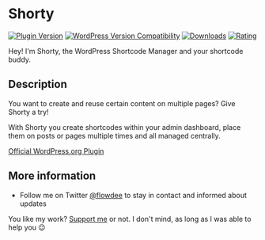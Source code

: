 # Shorty
[![Plugin Version](https://img.shields.io/wordpress/plugin/v/shorty.svg)](https://wordpress.org/plugins/shorty/) [![WordPress Version Compatibility](https://img.shields.io/wordpress/v/shorty.svg)](https://wordpress.org/plugins/shorty/) [![Downloads](https://img.shields.io/wordpress/plugin/dt/shorty.svg)](https://wordpress.org/plugins/shorty/) [![Rating](https://img.shields.io/wordpress/plugin/r/shorty.svg)](https://wordpress.org/plugins/shorty/)

Hey! I'm Shorty, the WordPress Shortcode Manager and your shortcode buddy.

## Description
You want to create and reuse certain content on multiple pages? Give Shorty a try!

With Shorty you create shortcodes within your admin dashboard, place them on posts or pages multiple times and all managed centrally.

[Official WordPress.org Plugin](https://wordpress.org/plugins/shorty/)

## More information

* Follow me on Twitter [@flowdee](https://twitter.com/flowdee/) to stay in contact and informed about updates

You like my work? [Support me](https://donate.flowdee.de/) or not. I don't mind, as long as I was able to help you :wink: